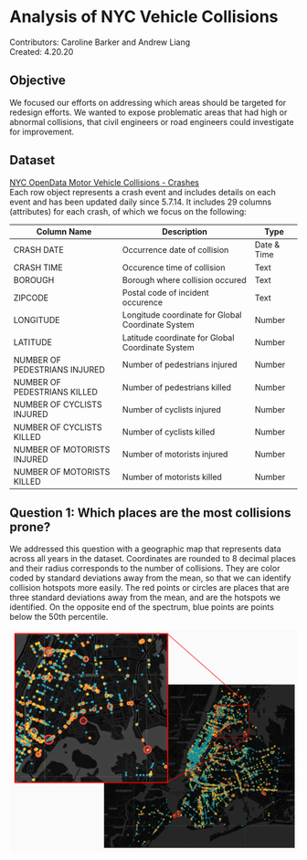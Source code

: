# Analysis of NYC Vehicle Collisions
Contributors: Caroline Barker and Andrew Liang \
Created: 4.20.20

## Objective
We focused our efforts on addressing which areas should be targeted for redesign efforts. We wanted to expose problematic areas that had high or abnormal collisions, that civil engineers or road engineers could investigate for improvement.


## Dataset
[NYC OpenData Motor Vehicle Collisions - Crashes](https://data.cityofnewyork.us/Public-Safety/Motor-Vehicle-Collisions-Crashes/h9gi-nx95) \
Each row object represents a crash event and includes details on each event and has been updated daily since 5.7.14. It includes 29 columns 
(attributes) for each crash, of which we focus on the following: 

Column Name | Description | Type
------------ | -------------| -------------
CRASH DATE | Occurrence date of collision | Date & Time
CRASH TIME | Occurence time of collision | Text
BOROUGH | Borough where collision occured| Text
ZIPCODE | Postal code of incident occurence| Text
LONGITUDE | Longitude coordinate for Global Coordinate System | Number
LATITUDE | Latitude coordinate for Global Coordinate System | Number
NUMBER OF PEDESTRIANS INJURED | Number of pedestrians injured | Number
NUMBER OF PEDESTRIANS KILLED | Number of pedestrians killed | Number
NUMBER OF CYCLISTS INJURED | Number of cyclists injured | Number
NUMBER OF CYCLISTS KILLED | Number of cyclists killed | Number
NUMBER OF MOTORISTS INJURED | Number of motorists injured | Number
NUMBER OF MOTORISTS KILLED | Number of motorists killed | Number


## Question 1: Which places are the most collisions prone?
We addressed this question with a geographic map that represents data across all years in the dataset. Coordinates are rounded to 8 decimal places and their radius corresponds to the number of collisions. They are color coded by standard deviations away from the mean, so that we can identify collision hotspots more easily. The red points or circles are places that are three standard deviations away from the mean, and are the hotspots we identified. On the opposite end of the spectrum, blue points are points below the 50th percentile.

![Preliminary Map](https://github.com/CarolineNB/Large-Scale-Visual-Analytics/blob/master/NY%20Vehicle%20Collisions/demos/Standard%20Deviation.PNG)
